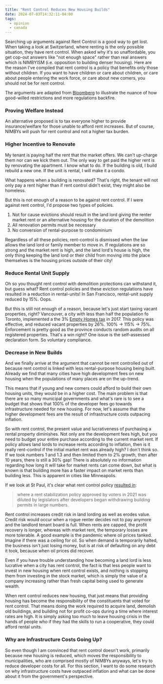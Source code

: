 ```yaml
---
title: "Rent Control Reduces New Housing Builds"
date: 2024-07-03T14:32:11-04:00
tags:
  - opinion
  - canada
---
```


Searching up arguments against Rent Control is a good way to get lost. When taking a look at Switzerland, where renting is the only possible situation, they have rent control. When asked why it's so unaffordable, you get cop-out answers like "not enough space" rather than real answers which is NIMBYISM (i.e. opposition to building denser housing). Here are the reason I've compiled that rent control is a policy that benefits only those without children. If you want to have children or care about children, or care about people entering the work force, or care about new comers, you should not be for rent control.

The arguments are adapted from [Bloomberg](https://www.bloomberg.com/view/articles/2018-01-18/yup-rent-control-does-more-harm-than-good) to illustrate the nuance of how good-willed restrictions and more regulations backfire.

### Proving Welfare Instead

An alternative proposed is to tax everyone higher to provide insurance/welfare for those unable to afford rent increases. But of course, NIMBYs will push for rent control and not a higher tax burden.

### Higher Incentive to Renovate

My tenant is paying half the rent that the market offers. We can't up-charge them nor can we kick them out. The only way to get paid the higher rent is by renovating the apartment. I know what to do. If the building is old, I build rebuild a new one. If the unit is rental, I will make it a condo.

What happens when a building is renovated? That's right, the tenant will not only pay a rent higher than if rent control didn't exist, they might also be homeless.

But this is not enough of a reason to be against rent control. If I were against rent control, I'd propose two types of policies.

1. Not for cause evictions should result in the land lord giving the renter market rent or an alternative housing for the duration of the demolition
2. All renovation permits must be necessary
3. No conversion of rental-purpose to condominium

Regardless of all these policies, rent-control is dismissed when the law allows the land lord or family member to move in. If regulations are so strong and the market rent is high, and the land lord's house is high, the only thing keeping the land lord or their child from moving into the place themselves is the housing prices outside of their city!

### Reduce Rental Unit Supply

Oh so you thought rent control with demolition protections can withstand it, but guess what? Rent control policies and these eviction regulations have resulted in a reduction in rental-units! In San Francisco, rental-unit supply reduced by 15%. Oops.

But this is still not enough of a reason, because let's just start taxing vacant properties, right? Vancouver, a city with less than half the population fo Toronto, implemented a the 3% [Empty Homes tax](https://vancouver.ca/home-property-development/empty-homes-tax.aspx) in 2017. This policy was effective, and reduced vacant properties by 26%. 100% &rarr; 115%  &rarr; 75%. Enforcement is pretty good as the province conducts random audits on all registered properties. That's a win right? One issue is the self-assessed declaration form. So voluntary compliance.

### Decrease in New Builds

And we finally arrive at the argument that cannot be rent controlled out of because rent control is linked with less rental-purpose housing being built. Already we find that many cities have high development fees on new housing when the populations of many places are on the up-trend.

This means that if young and new comers could afford to build their own housing units, they would be in a higher cost. The main problem is that there are so  many municipal governments and what's rare is to see a budget that shows that 100% of the developer fees go towards infrastructure needed for new housing. For now, let's assume that the higher development fees are the result of infrastructure costs outpacing inflation.

So with rent control, the present value and lucrativeness of purchasing a rental property diminishes. Not only are the development fees high, but you need to budget your entire purchase according to the current market rent. If policy allows land lords to increase rents according to inflation, then is it really rent-control if the initial market rent was already high? I don't think so. If we took numbers 1 and 1.3 and then limited them to 2% growth, then after 10 years, there is still a 30% gap! There is absolutely no information regarding how long it will take for market rents can come down, but what is known is that building more has a faster impact on market rents than building less. This is apparent in cities like  Minneapolis.

If we look at St Paul, it's clear what rent control policy [resulted in](https://nextcity.org/urbanist-news/what-happened-to-rent-control-in-minneapolis):

> where a rent stabilization policy approved by voters in 2021 was diluted by legislators after developers began withdrawing building permits in large numbers.

Rent control increases credit risk in land lording as well as erodes value. Credit risk would occur when a rogue renter decides not to pay anymore and the landlord tenant board is full. When rents are capped, the profit recovery is longer, whereas with market rent, the temporary losses are more tolerable. A good example is the pandemic where oil prices tanked. Imagine if there was a ceiling for oil. So when demand is temporarily halted, the business isn't just losing money, but is at risk of defaulting on any debt it took, because when oil prices did recover.

Even if you have trouble understanding how becoming a land lord is less lucrative when a city has rent control, the fact is that less people want to invest in new housing when rent control exists, and nothing is stopping them from investing in the stock market, which is simply the value of a company increasing rather than fresh capital being used to generate wealth.

When rent control reduces new housing, that just means that providing housing has become the responsibility of the constituents that voted for rent control. That means doing the work required to acquire land, demolish old buildings, and building not for profit co-ops during a time where interest rates are high. It is simply asking too much to leave housing crisis in the hands of people who if they had the skills to run a cooperative, they could afford rental units.

### Why are Infrastructure Costs Going Up?

So even though I am convinced that rent control doesn't work, primarily because new housing is reduced, which moves the responsibility to municipalities, who are comprised mostly of NIMBYs anyways, let's try to reduce developer costs for all. For this section, I want to do some research on why infrastructure costs have outpaced inflation and what can be done about it from the government's perspective.
